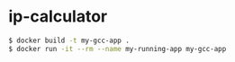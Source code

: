 # ip-calculator

```sh
$ docker build -t my-gcc-app .
$ docker run -it --rm --name my-running-app my-gcc-app
```

